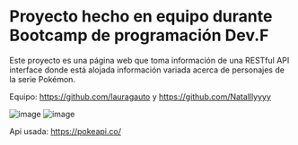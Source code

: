 # Proyecto hecho en equipo durante Bootcamp de programación Dev.F

Este proyecto es una página web que toma información de una RESTful API interface donde está alojada información variada acerca de personajes de la serie Pokémon.

Equipo: https://github.com/lauragauto y https://github.com/Natalllyyyy

![image](https://user-images.githubusercontent.com/89092194/171263091-a6672192-942d-4b00-885a-71a88de61841.png)
![image](https://user-images.githubusercontent.com/89092194/171263155-92af6357-7e8b-4a00-a48c-24dd4d3f43d2.png)

Api usada: https://pokeapi.co/
